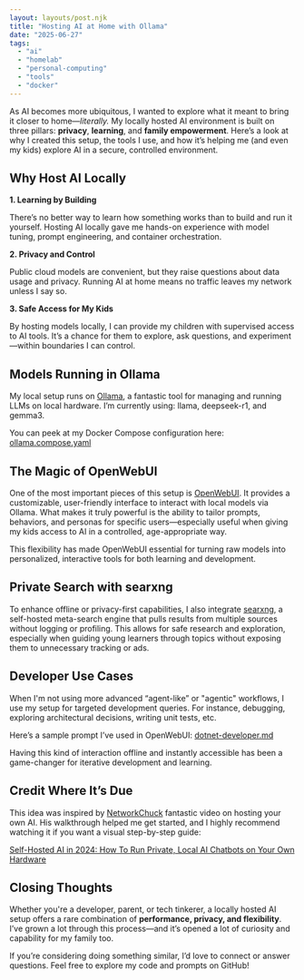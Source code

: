 ```yaml
---
layout: layouts/post.njk
title: "Hosting AI at Home with Ollama"
date: "2025-06-27"  
tags: 
  - "ai"
  - "homelab"
  - "personal-computing"
  - "tools"
  - "docker"
---
```


As AI becomes more ubiquitous, I wanted to explore what it meant to bring it closer to home—*literally.* My locally hosted AI environment is built on three pillars: **privacy**, **learning**, and **family empowerment**. Here’s a look at why I created this setup, the tools I use, and how it’s helping me (and even my kids) explore AI in a secure, controlled environment.

## Why Host AI Locally

**1. Learning by Building**

There’s no better way to learn how something works than to build and run it yourself. Hosting AI locally gave me hands-on experience with model tuning, prompt engineering, and container orchestration.

**2. Privacy and Control**

Public cloud models are convenient, but they raise questions about data usage and privacy. Running AI at home means no traffic leaves my network unless I say so.

**3. Safe Access for My Kids**

By hosting models locally, I can provide my children with supervised access to AI tools. It’s a chance for them to explore, ask questions, and experiment—within boundaries I can control.

## Models Running in Ollama

My local setup runs on [Ollama](https://ollama.com), a fantastic tool for managing and running LLMs on local hardware. I’m currently using: llama, deepseek-r1, and gemma3.

You can peek at my Docker Compose configuration here:  
[ollama.compose.yaml](https://github.com/jeremyknight-me/scripts/blob/master/docker/ollama.compose.yaml)

## The Magic of OpenWebUI

One of the most important pieces of this setup is [OpenWebUI](https://github.com/open-webui/open-webui). It provides a customizable, user-friendly interface to interact with local models via Ollama. What makes it truly powerful is the ability to tailor prompts, behaviors, and personas for specific users—especially useful when giving my kids access to AI in a controlled, age-appropriate way.

This flexibility has made OpenWebUI essential for turning raw models into personalized, interactive tools for both learning and development.

## Private Search with searxng

To enhance offline or privacy-first capabilities, I also integrate [searxng](https://github.com/searxng/searxng), a self-hosted meta-search engine that pulls results from multiple sources without logging or profiling. This allows for safe research and exploration, especially when guiding young learners through topics without exposing them to unnecessary tracking or ads.

## Developer Use Cases

When I'm not using more advanced “agent-like” or "agentic" workflows, I use my setup for targeted development queries. For instance, debugging, exploring architectural decisions, writing unit tests, etc.

Here’s a sample prompt I’ve used in OpenWebUI: [dotnet-developer.md](https://github.com/jeremyknight-me/scripts/blob/master/prompts/dotnet-developer.md)

Having this kind of interaction offline and instantly accessible has been a game-changer for iterative development and learning.

## Credit Where It’s Due

This idea was inspired by [NetworkChuck](https://www.youtube.com/@NetworkChuck) fantastic video on hosting your own AI. His walkthrough helped me get started, and I highly recommend watching it if you want a visual step-by-step guide:

[Self-Hosted AI in 2024: How To Run Private, Local AI Chatbots on Your Own Hardware](https://www.youtube.com/watch?v=Wjrdr0NU4Sk)

## Closing Thoughts

Whether you're a developer, parent, or tech tinkerer, a locally hosted AI setup offers a rare combination of **performance, privacy, and flexibility**. I’ve grown a lot through this process—and it’s opened a lot of curiosity and capability for my family too.

If you’re considering doing something similar, I’d love to connect or answer questions. Feel free to explore my code and prompts on GitHub!
